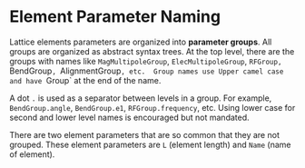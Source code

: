 # Element Parameter Naming

Lattice elements parameters are organized into **parameter groups**. All groups are organized as abstract syntax trees.
At the top level, there are the groups with names like `MagMultipoleGroup`, `ElecMultipoleGroup`, `RFGroup, `BendGroup`, `AlignmentGroup`, etc. 
Group names use Upper camel case and have `Group` at the end of the name.

A dot `.` is used as a separator between levels in a group. 
For example, `BendGroup.angle`, `BendGroup.e1`, `RFGroup.frequency`, etc. Using lower case for second and lower level names is encouraged but not mandated.

There are two element parameters that are so common that they are not grouped. These element parameters are `L` (element length) and `Name` (name of element).
